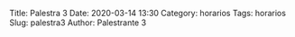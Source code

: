 Title: Palestra 3
Date: 2020-03-14 13:30
Category: horarios
Tags: horarios
Slug: palestra3
Author: Palestrante 3
